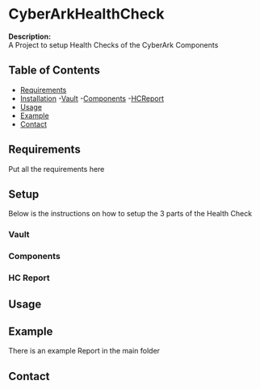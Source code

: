 # CyberArkHealthCheck


**Description:**  
A Project to setup Health Checks of the CyberArk Components

## Table of Contents
- [Requirements](#Requirements)
- [Installation](#installation)
 -[Vault](#Vault)
 -[Components](#Components)
 -[HCReport](#HCReport)
- [Usage](#usage)
- [Example](#Example)
- [Contact](#contact)

## Requirements
Put all the requirements here
## Setup
Below is the instructions on how to setup the 3 parts of the Health Check
### Vault

### Components

### HC Report

## Usage

## Example
There is an example Report in the main folder 

## Contact


